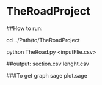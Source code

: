 # TheRoadProject

##How to run: 

cd ../Path/to/TheRoadProject

python TheRoad.py <inputFlie.csv> <Section> <distance-between-two-sections-lines>

##output:
   section.csv
   lenght.csv
    
###To get graph
sage plot.sage


